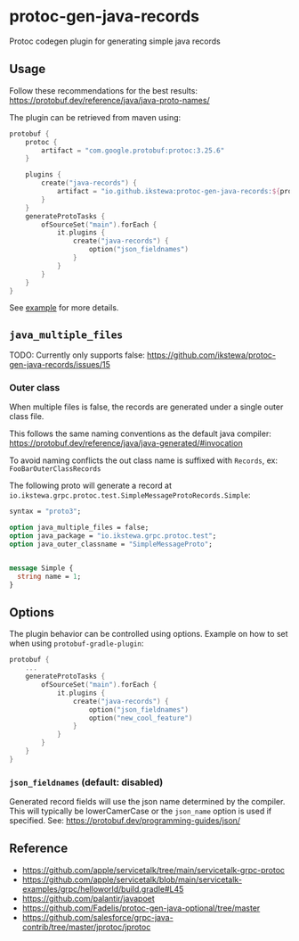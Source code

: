 # protoc-gen-java-records
Protoc codegen plugin for generating simple java records

## Usage

Follow these recommendations for the best results: https://protobuf.dev/reference/java/java-proto-names/


The plugin can be retrieved from maven using:

```kotlin
protobuf {
    protoc {
        artifact = "com.google.protobuf:protoc:3.25.6"
    }

    plugins {
        create("java-records") {
            artifact = "io.github.ikstewa:protoc-gen-java-records:${protocJavaRecordsVersion}:all@jar"
        }
    }
    generateProtoTasks {
        ofSourceSet("main").forEach {
            it.plugins {
                create("java-records") {
                    option("json_fieldnames")
                }
            }
        }
    }
}
```

See [example](example/build.gradle.kts) for more details.


## `java_multiple_files`

TODO: Currently only supports false: https://github.com/ikstewa/protoc-gen-java-records/issues/15

### Outer class

When multiple files is false, the records are generated under a single outer class file.

This follows the same naming conventions as the default java compiler: https://protobuf.dev/reference/java/java-generated/#invocation

To avoid naming conflicts the out class name is suffixed with `Records`, ex: `FooBarOuterClassRecords`

The following proto will generate a record at `io.ikstewa.grpc.protoc.test.SimpleMessageProtoRecords.Simple`:

```proto
syntax = "proto3";

option java_multiple_files = false;
option java_package = "io.ikstewa.grpc.protoc.test";
option java_outer_classname = "SimpleMessageProto";


message Simple {
  string name = 1;
}
```

## Options
The plugin behavior can be controlled using options. Example on how to set when using `protobuf-gradle-plugin`:

```kotlin
protobuf {
    ...
    generateProtoTasks {
        ofSourceSet("main").forEach {
            it.plugins {
                create("java-records") {
                    option("json_fieldnames")
                    option("new_cool_feature")
                }
            }
        }
    }
}
```

### ``json_fieldnames`` (default: disabled)
Generated record fields will use the json name determined by the compiler. This will typically be lowerCamerCase or the
`json_name` option is used if specified. See: https://protobuf.dev/programming-guides/json/

## Reference
* https://github.com/apple/servicetalk/tree/main/servicetalk-grpc-protoc
* https://github.com/apple/servicetalk/blob/main/servicetalk-examples/grpc/helloworld/build.gradle#L45
* https://github.com/palantir/javapoet
* https://github.com/Fadelis/protoc-gen-java-optional/tree/master
* https://github.com/salesforce/grpc-java-contrib/tree/master/jprotoc/jprotoc
